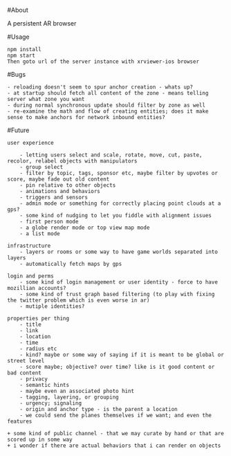 #About

A persistent AR browser

#Usage

	npm install
	npm start
	Then goto url of the server instance with xrviewer-ios browser


#Bugs

	- reloading doesn't seem to spur anchor creation - whats up?
	- at startup should fetch all content of the zone - means telling server what zone you want
	- during normal synchronous update should filter by zone as well
	- re-examine the math and flow of creating entities; does it make sense to make anchors for network inbound entities?

#Future

	user experience

		- letting users select and scale, rotate, move, cut, paste, recolor, relabel objects with manipulators
		- group select
		- filter by topic, tags, sponsor etc, maybe filter by upvotes or score, maybe fade out old content
		- pin relative to other objects
		- animations and behaviors
		- triggers and sensors
		- admin mode or something for correctly placing point clouds at a gps?
		- some kind of nudging to let you fiddle with alignment issues
		- first person mode
		- a globe render mode or top view map mode
		- a list mode

	infrastructure
		- layers or rooms or some way to have game worlds separated into layers
		- automatically fetch maps by gps

	login and perms
		- some kind of login management or user identity - force to have mozillian accounts?
		- some kind of trust graph based filtering (to play with fixing the twitter problem which is even worse in ar)
		- mutiple identities?

	properties per thing
		- title
		- link
		- location
		- time
		- radius etc
		- kind? maybe or some way of saying if it is meant to be global or street level
		- score maybe; objective? over time? like is it good content or bad content
		- privacy
		- semantic hints
		- maybe even an associated photo hint
		- tagging, layering, or grouping
		- urgency; signaling
		- origin and anchor type - is the parent a location
		- we could send the planes themselves if we want; and even the features

	+ some kind of public channel - that we may curate by hand or that are scored up in some way
	+ i wonder if there are actual behaviors that i can render on objects













